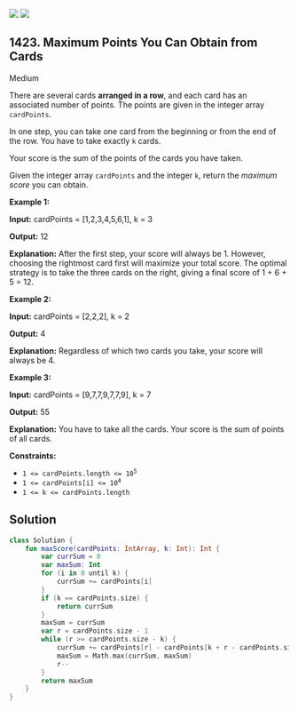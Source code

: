 [![](https://img.shields.io/github/stars/javadev/LeetCode-in-Kotlin?label=Stars&style=flat-square)](https://github.com/javadev/LeetCode-in-Kotlin)
[![](https://img.shields.io/github/forks/javadev/LeetCode-in-Kotlin?label=Fork%20me%20on%20GitHub%20&style=flat-square)](https://github.com/javadev/LeetCode-in-Kotlin/fork)

## 1423\. Maximum Points You Can Obtain from Cards

Medium

There are several cards **arranged in a row**, and each card has an associated number of points. The points are given in the integer array `cardPoints`.

In one step, you can take one card from the beginning or from the end of the row. You have to take exactly `k` cards.

Your score is the sum of the points of the cards you have taken.

Given the integer array `cardPoints` and the integer `k`, return the _maximum score_ you can obtain.

**Example 1:**

**Input:** cardPoints = [1,2,3,4,5,6,1], k = 3

**Output:** 12

**Explanation:** After the first step, your score will always be 1. However, choosing the rightmost card first will maximize your total score. The optimal strategy is to take the three cards on the right, giving a final score of 1 + 6 + 5 = 12.

**Example 2:**

**Input:** cardPoints = [2,2,2], k = 2

**Output:** 4

**Explanation:** Regardless of which two cards you take, your score will always be 4.

**Example 3:**

**Input:** cardPoints = [9,7,7,9,7,7,9], k = 7

**Output:** 55

**Explanation:** You have to take all the cards. Your score is the sum of points of all cards.

**Constraints:**

*   <code>1 <= cardPoints.length <= 10<sup>5</sup></code>
*   <code>1 <= cardPoints[i] <= 10<sup>4</sup></code>
*   `1 <= k <= cardPoints.length`

## Solution

```kotlin
class Solution {
    fun maxScore(cardPoints: IntArray, k: Int): Int {
        var currSum = 0
        var maxSum: Int
        for (i in 0 until k) {
            currSum += cardPoints[i]
        }
        if (k == cardPoints.size) {
            return currSum
        }
        maxSum = currSum
        var r = cardPoints.size - 1
        while (r >= cardPoints.size - k) {
            currSum += cardPoints[r] - cardPoints[k + r - cardPoints.size]
            maxSum = Math.max(currSum, maxSum)
            r--
        }
        return maxSum
    }
}
```